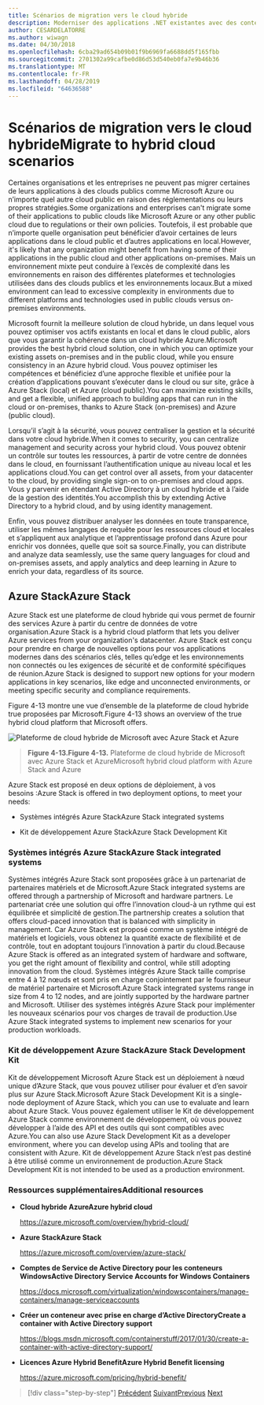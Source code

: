 ```yaml
---
title: Scénarios de migration vers le cloud hybride
description: Moderniser des applications .NET existantes avec des conteneurs de Cloud Azure et Windows | Migrer vers les scénarios de cloud hybride
author: CESARDELATORRE
ms.author: wiwagn
ms.date: 04/30/2018
ms.openlocfilehash: 6cba29ad654b09b01f9b6969fa6688dd5f165fbb
ms.sourcegitcommit: 2701302a99cafbe0d86d53d540eb0fa7e9b46b36
ms.translationtype: MT
ms.contentlocale: fr-FR
ms.lasthandoff: 04/28/2019
ms.locfileid: "64636588"
---
```

# <a name="migrate-to-hybrid-cloud-scenarios"></a><span data-ttu-id="c0a1e-103">Scénarios de migration vers le cloud hybride</span><span class="sxs-lookup"><span data-stu-id="c0a1e-103">Migrate to hybrid cloud scenarios</span></span>

<span data-ttu-id="c0a1e-104">Certaines organisations et les entreprises ne peuvent pas migrer certaines de leurs applications à des clouds publics comme Microsoft Azure ou n’importe quel autre cloud public en raison des réglementations ou leurs propres stratégies.</span><span class="sxs-lookup"><span data-stu-id="c0a1e-104">Some organizations and enterprises can't migrate some of their applications to public clouds like Microsoft Azure or any other public cloud due to regulations or their own policies.</span></span> <span data-ttu-id="c0a1e-105">Toutefois, il est probable que n’importe quelle organisation peut bénéficier d’avoir certaines de leurs applications dans le cloud public et d’autres applications en local.</span><span class="sxs-lookup"><span data-stu-id="c0a1e-105">However, it's likely that any organization might benefit from having some of their applications in the public cloud and other applications on-premises.</span></span> <span data-ttu-id="c0a1e-106">Mais un environnement mixte peut conduire à l’excès de complexité dans les environnements en raison des différentes plateformes et technologies utilisées dans des clouds publics et les environnements locaux.</span><span class="sxs-lookup"><span data-stu-id="c0a1e-106">But a mixed environment can lead to excessive complexity in environments due to different platforms and technologies used in public clouds versus on-premises environments.</span></span>

<span data-ttu-id="c0a1e-107">Microsoft fournit la meilleure solution de cloud hybride, un dans lequel vous pouvez optimiser vos actifs existants en local et dans le cloud public, alors que vous garantir la cohérence dans un cloud hybride Azure.</span><span class="sxs-lookup"><span data-stu-id="c0a1e-107">Microsoft provides the best hybrid cloud solution, one in which you can optimize your existing assets on-premises and in the public cloud, while you ensure consistency in an Azure hybrid cloud.</span></span> <span data-ttu-id="c0a1e-108">Vous pouvez optimiser les compétences et bénéficiez d’une approche flexible et unifiée pour la création d’applications pouvant s’exécuter dans le cloud ou sur site, grâce à Azure Stack (local) et Azure (cloud public).</span><span class="sxs-lookup"><span data-stu-id="c0a1e-108">You can maximize existing skills, and get a flexible, unified approach to building apps that can run in the cloud or on-premises, thanks to Azure Stack (on-premises) and Azure (public cloud).</span></span>

<span data-ttu-id="c0a1e-109">Lorsqu’il s’agit à la sécurité, vous pouvez centraliser la gestion et la sécurité dans votre cloud hybride.</span><span class="sxs-lookup"><span data-stu-id="c0a1e-109">When it comes to security, you can centralize management and security across your hybrid cloud.</span></span> <span data-ttu-id="c0a1e-110">Vous pouvez obtenir un contrôle sur toutes les ressources, à partir de votre centre de données dans le cloud, en fournissant l’authentification unique au niveau local et les applications cloud.</span><span class="sxs-lookup"><span data-stu-id="c0a1e-110">You can get control over all assets, from your datacenter to the cloud, by providing single sign-on to on-premises and cloud apps.</span></span> <span data-ttu-id="c0a1e-111">Vous y parvenir en étendant Active Directory à un cloud hybride et à l’aide de la gestion des identités.</span><span class="sxs-lookup"><span data-stu-id="c0a1e-111">You accomplish this by extending Active Directory to a hybrid cloud, and by using identity management.</span></span>

<span data-ttu-id="c0a1e-112">Enfin, vous pouvez distribuer analyser les données en toute transparence, utiliser les mêmes langages de requête pour les ressources cloud et locales et s’appliquent aux analytique et l’apprentissage profond dans Azure pour enrichir vos données, quelle que soit sa source.</span><span class="sxs-lookup"><span data-stu-id="c0a1e-112">Finally, you can distribute and analyze data seamlessly, use the same query languages for cloud and on-premises assets, and apply analytics and deep learning in Azure to enrich your data, regardless of its source.</span></span>

## <a name="azure-stack"></a><span data-ttu-id="c0a1e-113">Azure Stack</span><span class="sxs-lookup"><span data-stu-id="c0a1e-113">Azure Stack</span></span>

<span data-ttu-id="c0a1e-114">Azure Stack est une plateforme de cloud hybride qui vous permet de fournir des services Azure à partir du centre de données de votre organisation.</span><span class="sxs-lookup"><span data-stu-id="c0a1e-114">Azure Stack is a hybrid cloud platform that lets you deliver Azure services from your organization's datacenter.</span></span> <span data-ttu-id="c0a1e-115">Azure Stack est conçu pour prendre en charge de nouvelles options pour vos applications modernes dans des scénarios clés, telles qu’edge et les environnements non connectés ou les exigences de sécurité et de conformité spécifiques de réunion.</span><span class="sxs-lookup"><span data-stu-id="c0a1e-115">Azure Stack is designed to support new options for your modern applications in key scenarios, like edge and unconnected environments, or meeting specific security and compliance requirements.</span></span>

<span data-ttu-id="c0a1e-116">Figure 4-13 montre une vue d’ensemble de la plateforme de cloud hybride true proposées par Microsoft.</span><span class="sxs-lookup"><span data-stu-id="c0a1e-116">Figure 4-13 shows an overview of the true hybrid cloud platform that Microsoft offers.</span></span>

![Plateforme de cloud hybride de Microsoft avec Azure Stack et Azure](./media/image13.jpg)

> <span data-ttu-id="c0a1e-118">**Figure 4-13.**</span><span class="sxs-lookup"><span data-stu-id="c0a1e-118">**Figure 4-13.**</span></span> <span data-ttu-id="c0a1e-119">Plateforme de cloud hybride de Microsoft avec Azure Stack et Azure</span><span class="sxs-lookup"><span data-stu-id="c0a1e-119">Microsoft hybrid cloud platform with Azure Stack and Azure</span></span>

<span data-ttu-id="c0a1e-120">Azure Stack est proposé en deux options de déploiement, à vos besoins :</span><span class="sxs-lookup"><span data-stu-id="c0a1e-120">Azure Stack is offered in two deployment options, to meet your needs:</span></span>

- <span data-ttu-id="c0a1e-121">Systèmes intégrés Azure Stack</span><span class="sxs-lookup"><span data-stu-id="c0a1e-121">Azure Stack integrated systems</span></span>

- <span data-ttu-id="c0a1e-122">Kit de développement Azure Stack</span><span class="sxs-lookup"><span data-stu-id="c0a1e-122">Azure Stack Development Kit</span></span>

### <a name="azure-stack-integrated-systems"></a><span data-ttu-id="c0a1e-123">Systèmes intégrés Azure Stack</span><span class="sxs-lookup"><span data-stu-id="c0a1e-123">Azure Stack integrated systems</span></span>

<span data-ttu-id="c0a1e-124">Systèmes intégrés Azure Stack sont proposées grâce à un partenariat de partenaires matériels et de Microsoft.</span><span class="sxs-lookup"><span data-stu-id="c0a1e-124">Azure Stack integrated systems are offered through a partnership of Microsoft and hardware partners.</span></span> <span data-ttu-id="c0a1e-125">Le partenariat crée une solution qui offre l’innovation cloud-à un rythme qui est équilibrée et simplicité de gestion.</span><span class="sxs-lookup"><span data-stu-id="c0a1e-125">The partnership creates a solution that offers cloud-paced innovation that is balanced with simplicity in management.</span></span> <span data-ttu-id="c0a1e-126">Car Azure Stack est proposé comme un système intégré de matériels et logiciels, vous obtenez la quantité exacte de flexibilité et de contrôle, tout en adoptant toujours l’innovation à partir du cloud.</span><span class="sxs-lookup"><span data-stu-id="c0a1e-126">Because Azure Stack is offered as an integrated system of hardware and software, you get the right amount of flexibility and control, while still adopting innovation from the cloud.</span></span> <span data-ttu-id="c0a1e-127">Systèmes intégrés Azure Stack taille comprise entre 4 à 12 nœuds et sont pris en charge conjointement par le fournisseur de matériel partenaire et Microsoft.</span><span class="sxs-lookup"><span data-stu-id="c0a1e-127">Azure Stack integrated systems range in size from 4 to 12 nodes, and are jointly supported by the hardware partner and Microsoft.</span></span> <span data-ttu-id="c0a1e-128">Utiliser des systèmes intégrés Azure Stack pour implémenter les nouveaux scénarios pour vos charges de travail de production.</span><span class="sxs-lookup"><span data-stu-id="c0a1e-128">Use Azure Stack integrated systems to implement new scenarios for your production workloads.</span></span>

### <a name="azure-stack-development-kit"></a><span data-ttu-id="c0a1e-129">Kit de développement Azure Stack</span><span class="sxs-lookup"><span data-stu-id="c0a1e-129">Azure Stack Development Kit</span></span>

<span data-ttu-id="c0a1e-130">Kit de développement Microsoft Azure Stack est un déploiement à nœud unique d’Azure Stack, que vous pouvez utiliser pour évaluer et d’en savoir plus sur Azure Stack.</span><span class="sxs-lookup"><span data-stu-id="c0a1e-130">Microsoft Azure Stack Development Kit is a single-node deployment of Azure Stack, which you can use to evaluate and learn about Azure Stack.</span></span> <span data-ttu-id="c0a1e-131">Vous pouvez également utiliser le Kit de développement Azure Stack comme environnement de développement, où vous pouvez développer à l’aide des API et des outils qui sont compatibles avec Azure.</span><span class="sxs-lookup"><span data-stu-id="c0a1e-131">You can also use Azure Stack Development Kit as a developer environment, where you can develop using APIs and tooling that are consistent with Azure.</span></span> <span data-ttu-id="c0a1e-132">Kit de développement Azure Stack n’est pas destiné à être utilisé comme un environnement de production.</span><span class="sxs-lookup"><span data-stu-id="c0a1e-132">Azure Stack Development Kit is not intended to be used as a production environment.</span></span>

### <a name="additional-resources"></a><span data-ttu-id="c0a1e-133">Ressources supplémentaires</span><span class="sxs-lookup"><span data-stu-id="c0a1e-133">Additional resources</span></span>

- <span data-ttu-id="c0a1e-134">**Cloud hybride Azure**</span><span class="sxs-lookup"><span data-stu-id="c0a1e-134">**Azure hybrid cloud**</span></span>

    <https://azure.microsoft.com/overview/hybrid-cloud/>

- <span data-ttu-id="c0a1e-135">**Azure Stack**</span><span class="sxs-lookup"><span data-stu-id="c0a1e-135">**Azure Stack**</span></span>

    <https://azure.microsoft.com/overview/azure-stack/>

- <span data-ttu-id="c0a1e-136">**Comptes de Service de Active Directory pour les conteneurs Windows**</span><span class="sxs-lookup"><span data-stu-id="c0a1e-136">**Active Directory Service Accounts for Windows Containers**</span></span>

    <https://docs.microsoft.com/virtualization/windowscontainers/manage-containers/manage-serviceaccounts>

- <span data-ttu-id="c0a1e-137">**Créer un conteneur avec prise en charge d’Active Directory**</span><span class="sxs-lookup"><span data-stu-id="c0a1e-137">**Create a container with Active Directory support**</span></span>

    <https://blogs.msdn.microsoft.com/containerstuff/2017/01/30/create-a-container-with-active-directory-support/>

- <span data-ttu-id="c0a1e-138">**Licences Azure Hybrid Benefit**</span><span class="sxs-lookup"><span data-stu-id="c0a1e-138">**Azure Hybrid Benefit licensing**</span></span>

    <https://azure.microsoft.com/pricing/hybrid-benefit/>

>[!div class="step-by-step"]
><span data-ttu-id="c0a1e-139">[Précédent](modernize-your-apps-lifecycle-with-ci-cd-pipelines-and-devops-tools-in-the-cloud.md)
>[Suivant](../walkthroughs-technical-get-started-overview.md)</span><span class="sxs-lookup"><span data-stu-id="c0a1e-139">[Previous](modernize-your-apps-lifecycle-with-ci-cd-pipelines-and-devops-tools-in-the-cloud.md)
[Next](../walkthroughs-technical-get-started-overview.md)</span></span>
